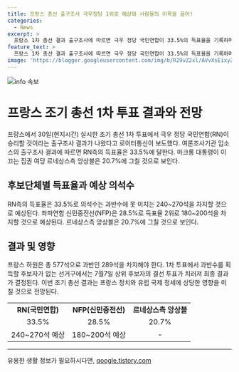 ```yaml
---
title: 프랑스 총선 출구조사 극우정당 1위로 예상돼 사람들의 이목을 끌어!
categories:
  - News
excerpt: >
  프랑스 1차 총선 결과 출구조사에 따르면 극우 정당 국민연합이 33.5%의 득표율을 기록하며 과반의석 확보에 가까워졌다. 이에 비해 마크롱 대통령의 이끄는 집권여당 르네상스는 20.7%로 3위를 차지했다. 1차 투표 결과에 따라 국민연합이 과반 의석수를 확보할 것으로 전망되고, 7월 7일 결선 투표에서 최종 결과가 결정될 예정이다. 극우 세력의 성장으로 인해 마크롱 대통령은 전격적으로 하원 해산을 선언한 바 있다.
feature_text: >
  프랑스 1차 총선 결과 출구조사에 따르면 극우 정당 국민연합이 33.5%의 득표율을 기록하며 과반의석 확보에 가까워졌다. 이에 비해 마크롱 대통령의 이끄는 집권여당 르네상스는 20.7%로 3위를 차지했다. 1차 투표 결과에 따라 국민연합이 과반 의석수를 확보할 것으로 전망되고, 7월 7일 결선 투표에서 최종 결과가 결정될 예정이다. 극우 세력의 성장으로 인해 마크롱 대통령은 전격적으로 하원 해산을 선언한 바 있다.
image: 'https://blogger.googleusercontent.com/img/b/R29vZ2xl/AVvXsEixyZcFfHzMRdzZMjFBmAUKJYCLCGyLL1o632UiGVXcaFdKo_bkvkuCioo0uUKlGfBVcT3P84aROyZIXSBEx3Aw5nCQ3pTgDom1WDC4m8eifvWiAmWEEVb4x6G_l8C0QH225ldMjyaFvpxGEBGNO37VmDTDMHGhJPq73UglMfDca1-0aw/s1600/blogspot.png'
---
```


<p><img src="https://blogger.googleusercontent.com/img/b/R29vZ2xl/AVvXsEixyZcFfHzMRdzZMjFBmAUKJYCLCGyLL1o632UiGVXcaFdKo_bkvkuCioo0uUKlGfBVcT3P84aROyZIXSBEx3Aw5nCQ3pTgDom1WDC4m8eifvWiAmWEEVb4x6G_l8C0QH225ldMjyaFvpxGEBGNO37VmDTDMHGhJPq73UglMfDca1-0aw/s1600/blogspot.png" alt="info 속보" /></p>

<h1 data-ke-size="size26">프랑스 조기 총선 1차 투표 결과와 전망</h1>

<p data-ke-size="size16">프랑스에서 30일(현지시간) 실시한 조기 총선 1차 투표에서 극우 정당 국민연합(RN)이 승리할 것이라는 출구조사 결과가 나왔다고 로이터통신이 보도했다. 여론조사기관 입소스의 출구조사 결과에 따르면 RN측의 득표율은 33.5%에 달한다. 마크롱 대통령이 이끄는 집권 여당 르네상스측 앙상블은 20.7%에 그칠 것으로 보인다.</p>

<h2 data-ke-size="size24">후보단체별 득표율과 예상 의석수</h2>

<p data-ke-size="size16">RN측의 득표율은 33.5%로 의석수는 과반수에 못 미치는 240~270석을 차지할 것으로 예상된다. 좌파연합 신민중전선(NFP)은 28.5%로 득표율 2위로 180~200석을 차지할 것으로 예상된다. 르네상스측 앙상블은 20.7%에 그칠 것으로 보인다.</p>

<h2 data-ke-size="size24">결과 및 영향</h2>

<p data-ke-size="size16">프랑스 하원은 총 577석으로 과반인 289석을 차지해야 한다. 1차 투표에서 과반수를 획득할 후보자가 없는 선거구에서는 7월7일 상위 후보자의 결선 투표가 치러져 최종 결과가 결정된다. 이번 조기 총선 결과는 프랑스 정치와 유럽 국제 정세에 상당한 영향을 미칠 것으로 전망된다.</p>

<table>
    <tr>
        <td style="text-align: center; height: 17px;"><b>RN(국민연합)</b></td>
        <td style="text-align: center; height: 17px;"><b>NFP(신민중전선)</b></td>
        <td style="text-align: center; height: 17px;"><b>르네상스측 앙상블</b></td>
    </tr>
    <tr>
        <td style="text-align: center; height: 17px;">33.5%</td>
        <td style="text-align: center; height: 17px;">28.5%</td>
        <td style="text-align: center; height: 17px;">20.7%</td>
    </tr>
    <tr>
        <td style="text-align: center; height: 17px;">240~270석 예상</td>
        <td style="text-align: center; height: 17px;">180~200석 예상</td>
        <td style="text-align: center; height: 17px;">- </td>
    </tr>
</table>

<p><hr data-ke-size="size16"></p>
유용한 생활 정보가 필요하시다면, <a href="https://qoogle.tistory.com" rel="dofollow">qoogle.tistory.com</a>



